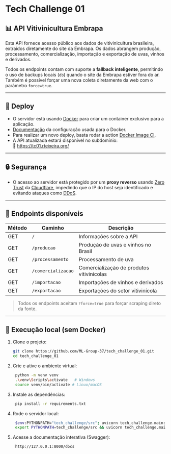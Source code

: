# Tech Challenge 01

## 📊 API Vitivinicultura Embrapa

Esta API fornece acesso público aos dados de vitivinicultura brasileira, extraídos diretamente do site da Embrapa. Os dados abrangem produção, processamento, comercialização, importação e exportação de uvas, vinhos e derivados.

Todos os endpoints contam com suporte a **fallback inteligente**, permitindo o uso de backups locais (`db`) quando o site da Embrapa estiver fora do ar. Também é possível forçar uma nova coleta diretamente da web com o parâmetro `force=true`.

---

## 🚀 Deploy

- O servidor está usando [Docker](https://www.docker.com/) para criar um container exclusivo para a aplicação.
- [Documentação](/docker/README.md) da configuração usada para o Docker.
- Para realizar um novo deploy, basta rodar a action [Docker Image CI](/.github/workflows/upload-docker-image.yml).
- A API atualizada estará disponível no subdomínio:  
  🔗 https://tc01.rteixeira.org/

---

## 🔒 Segurança

- O acesso ao servidor está protegido por um **proxy reverso** usando [Zero Trust](https://www.cloudflare.com/pt-br/learning/security/glossary/what-is-zero-trust/) da [Cloudflare](https://www.cloudflare.com/pt-br/), impedindo que o IP do host seja identificado e evitando ataques como [DDoS](https://www.cloudflare.com/pt-br/ddos/).

---

## 📂 Endpoints disponíveis

| Método | Caminho              | Descrição                                    |
|--------|----------------------|----------------------------------------------|
| GET    | `/`                  | Informações sobre a API                      |
| GET    | `/producao`          | Produção de uvas e vinhos no Brasil          |
| GET    | `/processamento`     | Processamento de uva                         |
| GET    | `/comercializacao`   | Comercialização de produtos vitivinícolas    |
| GET    | `/importacao`        | Importações de vinhos e derivados            |
| GET    | `/exportacao`        | Exportações do setor vitivinícola            |

> Todos os endpoints aceitam `?force=true` para forçar scraping direto da fonte.

---

## 🧪 Execução local (sem Docker)

1. Clone o projeto:
   ```bash
   git clone https://github.com/ML-Group-37/tech_challenge_01.git
   cd tech_challenge_01

2. Crie e ative o ambiente virtual:
   ```bash
    python -m venv venv
    .\venv\Scripts\activate   # Windows
    source venv/bin/activate # Linux/macOS

3. Instale as dependências:
   ```bash
    pip install -r requirements.txt

4. Rode o servidor local:
   ```bash
    $env:PYTHONPATH="tech_challenge/src"; uvicorn tech_challenge.main:app --reload
    export PYTHONPATH=tech_challenge/src && uvicorn tech_challenge.main:app --reload (MacOS)

5. Acesse a documentação interativa (Swagger):
   ```bash
    http://127.0.0.1:8000/docs
